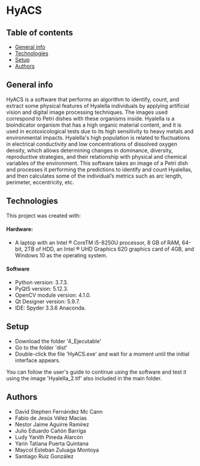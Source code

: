 # HyACS

## Table of contents
* [General info](#general-info)
* [Technologies](#technologies)
* [Setup](#setup)
* [Authors](#authors)

## General info
HyACS is a software that performs an algorithm to identify, count, and extract some physical features of Hyalella individuals by applying artificial vision and digital image processing techniques. The images used correspond to Petri dishes with these organisms inside. Hyalella is a bioindicator organism that has a high organic material content, and it is used in ecotoxicological tests due to its high sensitivity to heavy metals and environmental impacts. Hyalella's high population is related to fluctuations in electrical conductivity and low concentrations of dissolved oxygen density, which allows determining changes in dominance, diversity, reproductive strategies, and their relationship with physical and chemical variables of the environment. This software takes an image of a Petri dish and processes it performing the predictions to identify and count Hyalellas, and then calculates some of the individual’s metrics such as arc length, perimeter, eccentricity, etc.
	
## Technologies
This project was created with:
#### Hardware:
* A laptop with an Intel ® CoreTM i5-8250U processor, 8 GB of RAM, 64-bit, 2TB of HDD, an Intel ® UHD Graphics 620 graphics card of 4GB, and Windows 10 as the operating system.

#### Software
* Python version: 3.7.3.
* PyQt5 version: 5.12.3.
* OpenCV module version: 4.1.0. 
* Qt Designer version: 5.9.7.
* IDE: Spyder 3.3.6 Anaconda.
	
## Setup
* Download the folder '4_Ejecutable'
* Go to the folder 'dist'
* Double-click the file 'HyACS.exe' and wait for a moment until the initial interface appears.

You can follow the user's guide to continue using the software and test it using the image 'Hyalella_2.tif' also included in the main folder.

## Authors
* David Stephen Fernández Mc Cann
* Fabio de Jesús Vélez Macias
* Nestor Jaime Aguirre Ramírez 
* Julio Eduardo Cañón Barriga
* Ludy Yanith Pineda Alarcón 
* Yarin Tatiana Puerta Quintana 
* Maycol Esteban Zuluaga Montoya 
* Santiago Ruiz González

